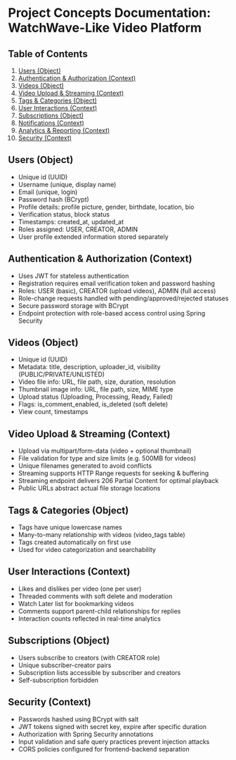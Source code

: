 # Project Concepts Documentation: WatchWave-Like Video Platform

## Table of Contents
1. [Users (Object)](#users-object)
2. [Authentication & Authorization (Context)](#authentication--authorization-context)
3. [Videos (Object)](#videos-object)
4. [Video Upload & Streaming (Context)](#video-upload--streaming-context)
5. [Tags & Categories (Object)](#tags--categories-object)
6. [User Interactions (Context)](#user-interactions-context)
7. [Subscriptions (Object)](#subscriptions-object)
8. [Notifications (Context)](#notifications-context)
9. [Analytics & Reporting (Context)](#analytics--reporting-context)
10. [Security (Context)](#security-context)

## Users (Object)
- Unique id (UUID)
- Username (unique, display name)
- Email (unique, login)
- Password hash (BCrypt)
- Profile details: profile picture, gender, birthdate, location, bio
- Verification status, block status
- Timestamps: created_at, updated_at
- Roles assigned: USER, CREATOR, ADMIN
- User profile extended information stored separately

## Authentication & Authorization (Context)
- Uses JWT for stateless authentication
- Registration requires email verification token and password hashing
- Roles: USER (basic), CREATOR (upload videos), ADMIN (full access)
- Role-change requests handled with pending/approved/rejected statuses
- Secure password storage with BCrypt
- Endpoint protection with role-based access control using Spring Security

## Videos (Object)
- Unique id (UUID)
- Metadata: title, description, uploader_id, visibility (PUBLIC/PRIVATE/UNLISTED)
- Video file info: URL, file path, size, duration, resolution
- Thumbnail image info: URL, file path, size, MIME type
- Upload status (Uploading, Processing, Ready, Failed)
- Flags: is_comment_enabled, is_deleted (soft delete)
- View count, timestamps

## Video Upload & Streaming (Context)
- Upload via multipart/form-data (video + optional thumbnail)
- File validation for type and size limits (e.g. 500MB for videos)
- Unique filenames generated to avoid conflicts
- Streaming supports HTTP Range requests for seeking & buffering
- Streaming endpoint delivers 206 Partial Content for optimal playback
- Public URLs abstract actual file storage locations

## Tags & Categories (Object)
- Tags have unique lowercase names
- Many-to-many relationship with videos (video_tags table)
- Tags created automatically on first use
- Used for video categorization and searchability

## User Interactions (Context)
- Likes and dislikes per video (one per user)
- Threaded comments with soft delete and moderation
- Watch Later list for bookmarking videos
- Comments support parent-child relationships for replies
- Interaction counts reflected in real-time analytics

## Subscriptions (Object)
- Users subscribe to creators (with CREATOR role)
- Unique subscriber-creator pairs
- Subscription lists accessible by subscriber and creators
- Self-subscription forbidden

## Security (Context)
- Passwords hashed using BCrypt with salt
- JWT tokens signed with secret key, expire after specific duration
- Authorization with Spring Security annotations
- Input validation and safe query practices prevent injection attacks
- CORS policies configured for frontend-backend separation
